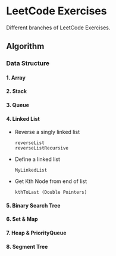 # LeetCode Exercises
Different branches of LeetCode Exercises.

## Algorithm

### Data Structure

#### 1. Array

#### 2. Stack

#### 3. Queue

#### 4. Linked List

* Reverse a singly linked list

  ```
  reverseList
  reverseListRecursive
  ```

* Define a linked list

  ```
  MyLinkedList
  ```

* Get Kth Node from end of list

  ```
  kthToLast (Double Pointers)
  ```



#### 5. Binary Search Tree

#### 6. Set & Map

#### 7. Heap & PriorityQueue

#### 8. Segment Tree

